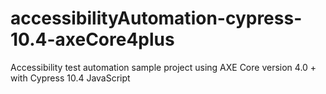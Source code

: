 # accessibilityAutomation-cypress-10.4-axeCore4plus
Accessibility test automation sample project using AXE Core version 4.0 + with Cypress 10.4 JavaScript
